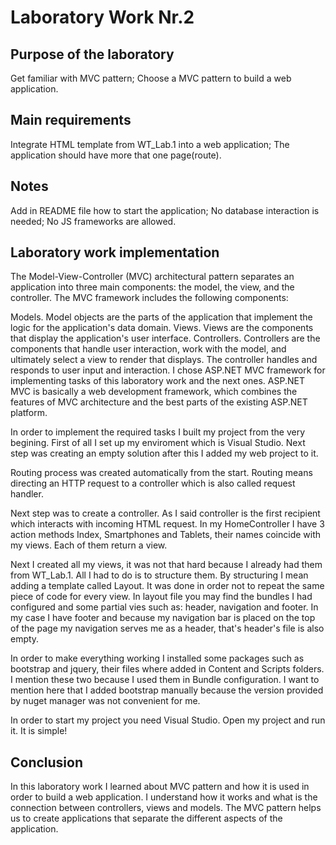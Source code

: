 # Laboratory Work Nr.2
## Purpose of the laboratory
Get familiar with MVC pattern;
Choose a MVC pattern to build a web application.
## Main requirements
Integrate HTML template from WT_Lab.1 into a web application;
The application should have more that one page(route).
## Notes
Add in README file how to start the application;
No database interaction is needed;
No JS frameworks are allowed.
## Laboratory work implementation
The Model-View-Controller (MVC) architectural pattern separates an application into three main components: the model, the view, and the controller. The MVC framework includes the following components:

Models. Model objects are the parts of the application that implement the logic for the application's data domain.
Views. Views are the components that display the application's user interface.
Controllers. Controllers are the components that handle user interaction, work with the model, and ultimately select a view to render that displays. The controller handles and responds to user input and interaction.
I chose ASP.NET MVC framework for implementing tasks of this laboratory work and the next ones. ASP.NET MVC is basically a web development framework, which combines the features of MVC architecture and the best parts of the existing ASP.NET platform.

In order to implement the required tasks I built my project from the very begining. First of all I set up my enviroment which is Visual Studio. Next step was creating an empty solution after this I added my web project to it.

Routing process was created automatically from the start. Routing means directing an HTTP request to a controller which is also called request handler.

Next step was to create a controller. As I said controller is the first recipient which interacts with incoming HTML request. In my HomeController I have 3 action methods Index, Smartphones and Tablets, their names coincide with my views. Each of them return a view.

Next I created all my views, it was not that hard because I already had them from WT_Lab.1. All I had to do is to structure them. By structuring I mean adding a template called Layout. It was done in order not to repeat the same piece of code for every view. In layout file you may find the bundles I had configured and some partial vies such as: header, navigation and footer. In my case I have footer and because my navigation bar is placed on the top of the page my navigation serves me as a header, that's header's file is also empty.

In order to make everything working I installed some packages such as bootstrap and jquery, their files where added in Content and Scripts folders. I mention these two because I used them in Bundle configuration. I want to mention here that I added bootstrap manually because the version provided by nuget manager was not convenient for me.

In order to start my project you need Visual Studio. Open my project and run it. It is simple!

## Conclusion
In this laboratory work I learned about MVC pattern and how it is used in order to build a web application. I understand how it works and what is the connection between controllers, views and models. The MVC pattern helps us to create applications that separate the different aspects of the application.
